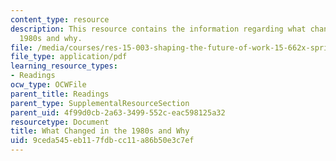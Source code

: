 ```yaml
---
content_type: resource
description: This resource contains the information regarding what changed in the
  1980s and why.
file: /media/courses/res-15-003-shaping-the-future-of-work-15-662x-spring-2016/9ceda545eb117fdbcc11a86b50e3c7ef_MITRES_15_003S16_1980s.pdf
file_type: application/pdf
learning_resource_types:
- Readings
ocw_type: OCWFile
parent_title: Readings
parent_type: SupplementalResourceSection
parent_uid: 4f99d0cb-2a63-3499-552c-eac598125a32
resourcetype: Document
title: What Changed in the 1980s and Why
uid: 9ceda545-eb11-7fdb-cc11-a86b50e3c7ef
---
```

